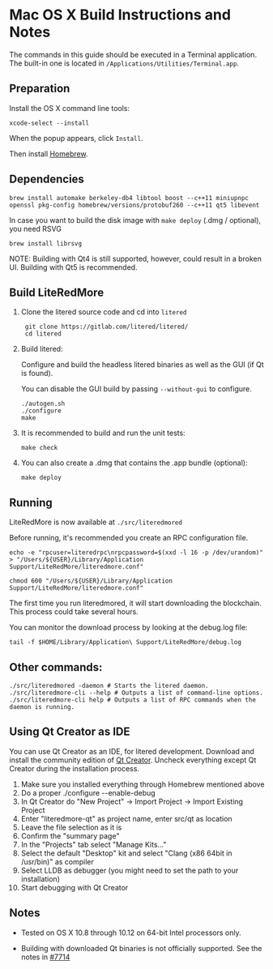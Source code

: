 Mac OS X Build Instructions and Notes
====================================
The commands in this guide should be executed in a Terminal application.
The built-in one is located in `/Applications/Utilities/Terminal.app`.

Preparation
-----------
Install the OS X command line tools:

`xcode-select --install`

When the popup appears, click `Install`.

Then install [Homebrew](http://brew.sh).

Dependencies
----------------------

    brew install automake berkeley-db4 libtool boost --c++11 miniupnpc openssl pkg-config homebrew/versions/protobuf260 --c++11 qt5 libevent

In case you want to build the disk image with `make deploy` (.dmg / optional), you need RSVG

    brew install librsvg

NOTE: Building with Qt4 is still supported, however, could result in a broken UI. Building with Qt5 is recommended.

Build LiteRedMore
------------------------

1. Clone the litered source code and cd into `litered`

        git clone https://gitlab.com/litered/litered/
        cd litered

2.  Build litered:

    Configure and build the headless litered binaries as well as the GUI (if Qt is found).

    You can disable the GUI build by passing `--without-gui` to configure.

        ./autogen.sh
        ./configure
        make

3.  It is recommended to build and run the unit tests:

        make check

4.  You can also create a .dmg that contains the .app bundle (optional):

        make deploy

Running
-------

LiteRedMore is now available at `./src/literedmored`

Before running, it's recommended you create an RPC configuration file.

    echo -e "rpcuser=literedrpc\nrpcpassword=$(xxd -l 16 -p /dev/urandom)" > "/Users/${USER}/Library/Application Support/LiteRedMore/literedmore.conf"

    chmod 600 "/Users/${USER}/Library/Application Support/LiteRedMore/literedmore.conf"

The first time you run literedmored, it will start downloading the blockchain. This process could take several hours.

You can monitor the download process by looking at the debug.log file:

    tail -f $HOME/Library/Application\ Support/LiteRedMore/debug.log

Other commands:
-------

    ./src/literedmored -daemon # Starts the litered daemon.
    ./src/literedmore-cli --help # Outputs a list of command-line options.
    ./src/literedmore-cli help # Outputs a list of RPC commands when the daemon is running.

Using Qt Creator as IDE
------------------------
You can use Qt Creator as an IDE, for litered development.
Download and install the community edition of [Qt Creator](https://www.qt.io/download/).
Uncheck everything except Qt Creator during the installation process.

1. Make sure you installed everything through Homebrew mentioned above
2. Do a proper ./configure --enable-debug
3. In Qt Creator do "New Project" -> Import Project -> Import Existing Project
4. Enter "literedmore-qt" as project name, enter src/qt as location
5. Leave the file selection as it is
6. Confirm the "summary page"
7. In the "Projects" tab select "Manage Kits..."
8. Select the default "Desktop" kit and select "Clang (x86 64bit in /usr/bin)" as compiler
9. Select LLDB as debugger (you might need to set the path to your installation)
10. Start debugging with Qt Creator

Notes
-----

* Tested on OS X 10.8 through 10.12 on 64-bit Intel processors only.

* Building with downloaded Qt binaries is not officially supported. See the notes in [#7714](https://github.com/bitcoin/bitcoin/issues/7714)
